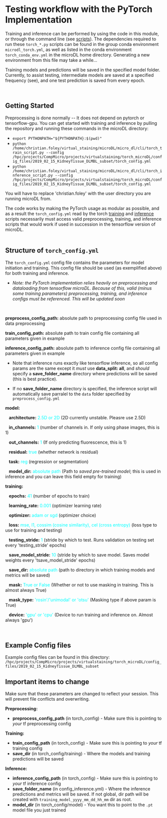 # Testing workflow with the PyTorch Implementation

Training and inference can be performed by using the code in this module, or through the command line (see [scripts](../cli/)). The dependencies required to run these ```torch_*.py``` scripts can be found in the group conda environment ```microdl_torch.yml```, as well as listed in the conda environment ```torch_conda_env.yml``` in the microDL home directory. Generating a new environment from this file may take a while...

Training models and predictions will be saved in the specified model folder. Currently, to assist testing, intermediate models are saved at a specified frequency (see), and one test prediction is saved from every epoch.

<br>

## Getting Started

Preprocessing is done normally -- It does not depend on pytorch or tensorflow-gpu.
You can get started with training and inference by pulling the repository and running these commands in the microDL directory:

* ```export PYTHONPATH="${PYTHONPATH}:$(pwd)"```
* ```python /home/christian.foley/virtual_staining/microDL/micro_dl/cli/torch_train_script.py --config /hpc/projects/CompMicro/projects/virtualstaining/torch_microDL/config_files/2019_02_15_KidneyTissue_DLMBL_subset/torch_config.yml```
* ```python /home/christian.foley/virtual_staining/microDL/micro_dl/cli/torch_inference_script.py --config /hpc/projects/CompMicro/projects/virtualstaining/torch_microDL/config_files/2019_02_15_KidneyTissue_DLMBL_subset/torch_config.yml```

You will have to replace 'christian.foley' with the user directory you are running microDL from.

The code works by making the PyTorch usage as modular as possible, and as a result the ```torch_config.yml``` read by the torch [training](../cli/torch_train_script.py) and [inference](../cli/torch_inference_script.py) scripts necessarily must access valid preprocessing, training, and inference scripts that would work if used in succession in the tensorflow version of microDL.
<br><br>

## Structure of ```torch_config.yml```

The ```torch_config.yml``` config file contains the parameters for model initiation and training. This config file should be used (as exemplified above) for both training and inference.

* *Note: the PyTorch implementation relies heavily on preprocessing and dataloading from tensorflow microDL. Because of this, valid (minus some training parameters) preprocessing, training, and inference configs must be referenced. This will be updated soon*

<br>

**preprocess_config_path:** absolute path to preprocessing config file used in data preprocessing

**train_config_path:** absolute path to train config file containing all parameters given in example

**inference_config_path:** absolute path to inference config file containing all parameters given in example

* Note that inference runs exactly like tensorflow inference, so all config params are the same except it *must* use **data_split: all**, and *should* specify a **save_folder_name** directory where predictions will be saved (this is best practice).

* If no **save_folder_name** directory is specified, the inference script will automatically save parralel to the ```data``` folder specified by ```preprocess_config.yml```

**model:**

&nbsp;&nbsp; **architecture:** <span style="color:cyan"> 2.5D or 2D</span> (2D currently unstable. Pleasre use 2.5D)

&nbsp;&nbsp; **in_channels:** <span style="color:cyan"> 1 </span> (number of channels in. If only using phase images, this is 1)

&nbsp;&nbsp; **out_channels:** <span style="color:cyan"> 1 </span> (If only predicting fluorescence, this is 1)

&nbsp;&nbsp; **residual:** <span style="color:cyan"> true </span> (whether network is residual)

&nbsp;&nbsp; **task:** <span style="color:cyan"> reg </span> (regression or segmentation)

&nbsp;&nbsp; **model_dir:** <span style="color:cyan"> absolute path </span> (Path to *saved pre-trained model*; this is used in inference and you can leave this field empty for training)

**training:** 

&nbsp;&nbsp; **epochs:** <span style="color:cyan"> 41 </span> (number of epochs to train)

&nbsp;&nbsp; **learning_rate:** <span style="color:cyan"> 0.001 </span> (optimizer learning rate)

&nbsp;&nbsp; **optimizer:** <span style="color:cyan"> adam or sgd </span> (optimizer choice)

&nbsp;&nbsp; **loss:** <span style="color:cyan"> mse, l1, cossim (cosine similarity), cel (cross entropy) </span> (loss type to use for training and testing)

&nbsp;&nbsp; **testing_stride:** <span style="color:cyan"> 1 </span> (stride by which to test. Runs validation on testing set every 'testing_stride' epochs)

&nbsp;&nbsp; **save_model_stride:** <span style="color:cyan"> 10 </span> (stride by which to save model. Saves model weights every 'tsave_model_stride' epochs)

&nbsp;&nbsp; **save_dir:** <span style="color:cyan"> absolute path </span> (path to directory in which training models and metrics will be saved)

&nbsp;&nbsp; **mask:** <span style="color:cyan"> True or False </span> (Whether or not to use masking in training. This is almost always True)

&nbsp;&nbsp; **mask_type:** <span style="color:cyan"> 'rosin'/'unimodal' or 'otsu' </span> (Masking type if above param is True)

&nbsp;&nbsp; **device:** <span style="color:cyan"> 'gpu' or 'cpu'</span> (Device to run training and inference on. Almost always 'gpu')

<br>

## Example Config files

Example config files can be found in this directory:
```/hpc/projects/CompMicro/projects/virtualstaining/torch_microDL/config_files/2019_02_15_KidneyTissue_DLMBL_subset```

## Important items to change

Make sure that these parameters are changed to reflect your session. This will prevent file conflicts and overwriting.

**Preprocessing:**

* **preprocess_config_path** (in torch_config) - Make sure this is pointing to *your* tf preprocessing config

**Training:**

* **train_config_path** (in torch_config) - Make sure this is pointing to *your* tf training config
* **save_dir** (in torch_config/training) - Where the models and training predictions will be saved

**Inference:**

* **inference_config_path** (in torch_config) - Make sure this is pointing to *your* tf inference config
* **save_folder_name** (in config_inference.yml) - Where the inference predictions and metrics will be saved. If not global, dir path will be created with `training_model_yyyy_mm_dd_hh_mm` dir as root.
* **model_dir** (in torch_config/model) - You want this to point to the ```.pt``` model file you just trained
